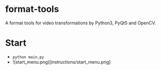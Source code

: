 # format-tools
A format tools for video transformations by Python3, PyQt5 and OpenCV.

# Start
- ```python main.py```
- !(start_menu.png)[instructions/start_menu.png]
